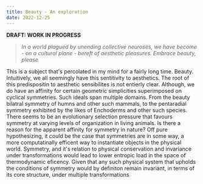 ```yaml
---
title: Beauty - An exploration
date: 2022-12-25
---
```

**DRAFT: WORK IN PROGRESS**

> *In a world plagued by unending collective neuroses, we have become -  on a cultural plane - bereft of aesthetic pleasures. Embrace beauty, please*

This is a subject that's percolated in my mind for a fairly long time. Beauty. Intuitively, we all seemingly have this sentitivity to aesthetics. The root of this predispositin to aesthetic sensibilites is not entierly clear. Although, we do have an affinity for certain geometric simplicities superimposed on cyclical symmetries. Such ideals span multiple domains. From the beauty bilatral symmetry of humns and other such mammals, to the pentaradial symmetry exhibited by the likes of Enchoderms and other such species. There seems to be an evolutionary selection pressure that favours symmetry at varying levels of organization in living animals. Is there a reason for the apparent affinity for symmetry in nature? Off pure hypothesizing, it could be the case that symmetries are in some way, a more computatinally efficent way to instantiate objects in the physical world. Symmetry, and it's relation to physical conservation and invariance under transformations would lead to lower entropic load in the space of thermodynamic eficency. Given that any such physical system that upholds the conditions of symmetry would by definiton remain invariant, in terms of its core structure, under multiple transformations 